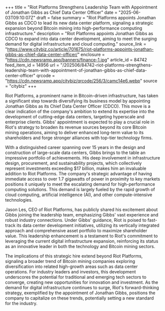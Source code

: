 +++
title = "Riot Platforms Strengthens Leadership Team with Appointment of Jonathan Gibbs as Chief Data Center Officer"
date = "2025-06-03T09:10:07Z"
draft = false
summary = "Riot Platforms appoints Jonathan Gibbs as CDCO to lead its new data center platform, signaling a strategic expansion beyond Bitcoin mining into high-performance computing infrastructure."
description = "Riot Platforms appoints Jonathan Gibbs as CDCO to expand into data center development, aiming to meet the surging demand for digital infrastructure and cloud computing."
source_link = "https://www.citybiz.co/article/701675/riot-platforms-appoints-jonathan-gibbs-as-chief-data-center-officer/"
enclosure = "https://cdn.newsramp.app/banners/finance-1.jpg"
article_id = 84742
feed_item_id = 14956
url = "/202506/84742-riot-platforms-strengthens-leadership-team-with-appointment-of-jonathan-gibbs-as-chief-data-center-officer"
qrcode = "https://cdn.newsramp.app/citybiz/qrcode/256/3/camc14e6.webp"
source = "citybiz"
+++

<p>Riot Platforms, a prominent name in Bitcoin-driven infrastructure, has taken a significant step towards diversifying its business model by appointing Jonathan Gibbs as its Chief Data Center Officer (CDCO). This move is a clear indication of the company's ambition to extend its expertise into the development of cutting-edge data centers, targeting hyperscale and enterprise clients. Gibbs' appointment is expected to play a crucial role in Riot's strategy to broaden its revenue sources beyond its core Bitcoin mining operations, aiming to deliver enhanced long-term value to its shareholders and forge stronger alliances with top-tier technology firms.</p><p>With a distinguished career spanning over 15 years in the design and construction of large-scale data centers, Gibbs brings to the table an impressive portfolio of achievements. His deep involvement in infrastructure design, procurement, and sustainability projects, which collectively represent investments exceeding $17 billion, makes him an invaluable addition to Riot Platforms. The company's strategic advantage of having immediate access to over 1.7 gigawatts of power in proximity to key markets positions it uniquely to meet the escalating demand for high-performance computing solutions. This demand is largely fueled by the rapid growth of cloud computing, artificial intelligence (AI), and other compute-intensive technologies.</p><p>Jason Les, CEO of Riot Platforms, has publicly shared his excitement about Gibbs joining the leadership team, emphasizing Gibbs' vast experience and robust industry connections. Under Gibbs' guidance, Riot is poised to fast-track its data center development initiatives, utilizing its vertically integrated approach and comprehensive asset portfolio to maximize shareholder value. This leadership enhancement is a testament to Riot's commitment to leveraging the current digital infrastructure expansion, reinforcing its status as an innovative leader in both the technology and Bitcoin mining sectors.</p><p>The implications of this strategic hire extend beyond Riot Platforms, signaling a broader trend of Bitcoin mining companies exploring diversification into related high-growth areas such as data center operations. For industry leaders and investors, this development underscores the potential for traditional and emerging tech sectors to converge, creating new opportunities for innovation and investment. As the demand for digital infrastructure continues to surge, Riot's forward-thinking strategy, exemplified by the appointment of Jonathan Gibbs, positions the company to capitalize on these trends, potentially setting a new standard for the industry.</p>